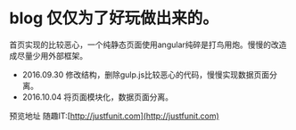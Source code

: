 blog 仅仅为了好玩做出来的。
===

首页实现的比较恶心，一个纯静态页面使用angular纯碎是打鸟用炮。慢慢的改造成尽量少用外部框架。

- 2016.09.30 修改结构，删除gulp.js比较恶心的代码，慢慢实现数据页面分离。
- 2016.10.04 将页面模块化，数据页面分离。

预览地址 随趣IT:[http://justfunit.com](http://justfunit.com)
